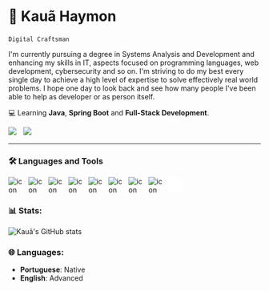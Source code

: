 # 👑 Kauã Haymon 

`Digital Craftsman`

I'm currently pursuing a degree in Systems Analysis and Development and enhancing my skills in IT, aspects focused on programming languages, web development, cybersecurity and so on. I'm striving to do my best every single day to achieve a high level of expertise to solve effectively real world problems. I hope one day to look back and see how many people I've been able to help as developer or as person itself.

💻 Learning **Java**, **Spring Boot** and **Full-Stack Development**.
  
<p align="left">
          <a href="https://www.linkedin.com/in/kauahaymon">
                    <img width="60px" style="padding-right:10px;" src="https://custom-icon-badges.demolab.com/badge/Mail-E61B23.svg?logo=mail" /></a>
          <a href="mailto:kauahaymon@outlook.com">
                    <img width="92px" style="padding-right:10px;" src="https://custom-icon-badges.demolab.com/badge/LinkedIn-0077B5.svg?logo=linkedin&logoColor=white" /></a>

---
### 🛠 Languages and Tools

<img align="left" alt="icon" width="30px" style="padding-right:10px;" src="https://cdn.jsdelivr.net/gh/devicons/devicon@latest/icons/java/java-original.svg" />
<img align="left" alt="icon" width="30px" style="padding-right:10px;" src="https://cdn.jsdelivr.net/gh/devicons/devicon@latest/icons/spring/spring-original.svg" />
<img align="left" alt="icon" width="30px" style="padding-right:10px;" src="https://cdn.jsdelivr.net/gh/devicons/devicon@latest/icons/git/git-original.svg" />
<img align="left" alt="icon" width="30px" style="padding-right:10px;" src="https://cdn.jsdelivr.net/gh/devicons/devicon@latest/icons/linux/linux-original.svg" />
<img align="left" alt="icon" width="30px" style="padding-right:10px;" src="https://cdn.jsdelivr.net/gh/devicons/devicon@latest/icons/mongodb/mongodb-original.svg" />   
<img align="left" alt="icon" width="30px" style="padding-right:10px;" src="https://cdn.jsdelivr.net/gh/devicons/devicon@latest/icons/postgresql/postgresql-original.svg" />
<img align="left" alt="icon" width="30px" style="padding-right:10px;" src="https://cdn.jsdelivr.net/gh/devicons/devicon@latest/icons/mysql/mysql-original.svg" /> 
<img align="left" alt="icon" width="30px" style="padding-right:10px;" src="https://cdn.jsdelivr.net/gh/devicons/devicon@latest/icons/python/python-plain.svg" />
<img align="left" alt="Terminal" width="30px" style="padding-right:10px;" src="./img/terminal-dark.svg"/>         
<br> 

#

### 📊 Stats:

![Kauã's GitHub stats](https://github-readme-stats.vercel.app/api?username=kauahaymon&show_icons=true&theme=aura) 

### 🌐 Languages:

- **Portuguese**: Native
- **English**: Advanced

